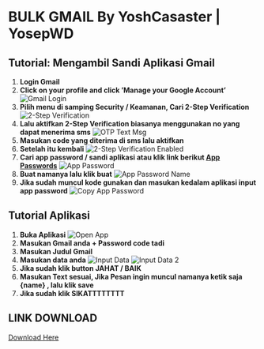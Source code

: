 # BULK GMAIL By YoshCasaster | YosepWD

## Tutorial: Mengambil Sandi Aplikasi Gmail

1. **Login Gmail**
2. **Click on your profile and click ’Manage your Google Account’**
   ![Gmail Login](https://www.edbmails.com/screenshots/imap/gmail-login.png)
3. **Pilih menu di samping Security / Keamanan, Cari 2-Step Verification**
   ![2-Step Verification](https://www.edbmails.com/screenshots/imap/click-2-step-verification-gmail.png)
4. **Lalu aktifkan 2-Step Verification biasanya menggunakan no yang dapat menerima sms**
   ![OTP Text Msg](https://www.edbmails.com/screenshots/imap/otp-text-msg.png)
5. **Masukan code yang diterima di sms lalu aktifkan**
6. **Setelah itu kembali**
   ![2-Step Verification Enabled](https://www.edbmails.com/screenshots/imap/2-step-verification-enabled.png)
7. **Cari app password / sandi aplikasi atau klik link berikut [App Passwords](https://myaccount.google.com/apppasswords)**
   ![App Password](https://www.edbmails.com/screenshots/imap/security-app-password.png)
8. **Buat namanya lalu klik buat**
   ![App Password Name](https://www.edbmails.com/screenshots/imap/app-password-name.png)
9. **Jika sudah muncul kode gunakan dan masukan kedalam aplikasi input app password**
   ![Copy App Password](https://www.edbmails.com/screenshots/imap/copy-app-password.png)

## Tutorial Aplikasi

1. **Buka Aplikasi**
   ![Open App](https://telegra.ph/file/647b43bf619419163414f.png)
2. **Masukan Gmail anda + Password code tadi**
3. **Masukan Judul Gmail**
4. **Masukan data anda**
   ![Input Data](https://telegra.ph/file/3277b645f36b7e5499229.png)
   ![Input Data 2](https://telegra.ph/file/3b4aa25123050b44ea79e.png)
5. **Jika sudah klik button JAHAT / BAIK**
6. **Masukan Text sesuai, Jika Pesan ingin muncul namanya ketik saja {name} , lalu klik save**
7. **Jika sudah klik SIKATTTTTTTT**

## LINK DOWNLOAD

[Download Here](https://drive.google.com/file/d/15r6D6n-w622j3KEboJ24ySbrjMXRBf_n/view?usp=sharing)
